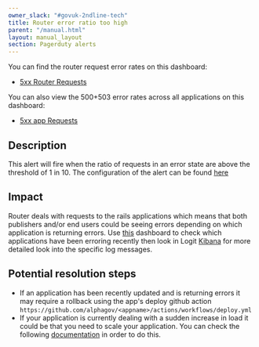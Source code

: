 ```yaml
---
owner_slack: "#govuk-2ndline-tech"
title: Router error ratio too high
parent: "/manual.html"
layout: manual_layout
section: Pagerduty alerts
---
```


You can find the router request error rates on this dashboard:

- [5xx Router Requests](https://grafana.eks.production.govuk.digital/d/router-requests/router-request-rates-errors-durations)

You can also view the 500+503 error rates across all applications on this dashboard:

- [5xx app Requests][app-5xx-error-rates-grafana]

## Description

This alert will fire when the ratio of requests in an error state are above the threshold of 1 in 10.
The configuration of the alert can be found [here](https://github.com/alphagov/govuk-helm-charts/blob/main/charts/monitoring-config/rules/router.yaml)

## Impact

Router deals with requests to the rails applications which means that both publishers and/or end users could be seeing errors depending on which application is returning errors.
Use [this][app-5xx-error-rates-grafana] dashboard to check which applications have been erroring recently then look in Logit [Kibana][prod-kibana] for more detailed look into the specific log messages.

## Potential resolution steps

- If an application has been recently updated and is returning errors it may require a rollback using the app's deploy github action `https://github.com/alphagov/<appname>/actions/workflows/deploy.yml`
- If your application is currently dealing with a sudden increase in load it could be that you need to scale your application. You can check the following [documentation][scale-app] in order to do this.

[router-5xx-request-rates-grafana]: https://grafana.eks.integration.govuk.digital/d/router-requests/router-request-rates-errors-durations?orgId=1&var-namespace=apps&var-backend_app=All&var-quantile=0.99&var-error_status=500&var-error_status=503&var-error_status=504
[app-5xx-error-rates-grafana]: https://grafana.eks.production.govuk.digital/d/app-requests/app-request-rates-errors-durations?orgId=1&refresh=1m&var-namespace=apps&var-app=All&var-quantile=All&var-error_status=500&var-error_status=503
[prod-kibana]: https://kibana.logit.io/s/13d1a0b1-f54f-407b-a4e5-f53ba653fac3/app/discover
[scale-app]: /kubernetes/manage-app/scale-app/#scaling-your-app
